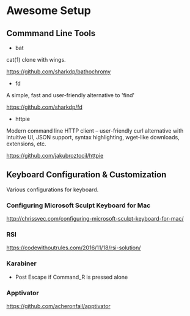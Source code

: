 # Awesome Setup

## Commmand Line Tools 

- bat

cat(1) clone with wings.

https://github.com/sharkdp/bathochromy

- fd

A simple, fast and user-friendly alternative to 'find'

https://github.com/sharkdp/fd

- httpie

Modern command line HTTP client – user-friendly curl alternative with intuitive UI, JSON support, syntax highlighting, wget-like downloads, extensions, etc.

https://github.com/jakubroztocil/httpie

## Keyboard Configuration & Customization

Various configurations for keyboard.

### Configuring Microsoft Sculpt Keyboard for Mac
http://chrissvec.com/configuring-microsoft-sculpt-keyboard-for-mac/

### RSI
https://codewithoutrules.com/2016/11/18/rsi-solution/

### Karabiner

- Post Escape if Command_R is pressed alone

### Apptivator
https://github.com/acheronfail/apptivator